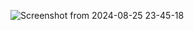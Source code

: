 ![Screenshot from 2024-08-25 23-45-18](https://github.com/user-attachments/assets/5d28f158-434c-4ec3-8c6e-3e3fa2d81e57)
